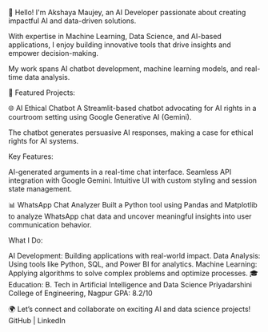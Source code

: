 👋 Hello! I'm Akshaya Maujey, an AI Developer passionate about creating impactful AI and data-driven solutions.

With expertise in Machine Learning, Data Science, and AI-based applications, I enjoy building innovative tools that drive insights and empower decision-making. 

My work spans AI chatbot development, machine learning models, and real-time data analysis.

💼 Featured Projects:

🌐 AI Ethical Chatbot
A Streamlit-based chatbot advocating for AI rights in a courtroom setting using Google Generative AI (Gemini). 

The chatbot generates persuasive AI responses, making a case for ethical rights for AI systems.

Key Features:

AI-generated arguments in a real-time chat interface.
Seamless API integration with Google Gemini.
Intuitive UI with custom styling and session state management.


📊 WhatsApp Chat Analyzer
Built a Python tool using Pandas and Matplotlib to analyze WhatsApp chat data and uncover meaningful insights into user communication behavior.

What I Do:

AI Development: Building applications with real-world impact.
Data Analysis: Using tools like Python, SQL, and Power BI for analytics.
Machine Learning: Applying algorithms to solve complex problems and optimize processes.
🎓 Education:
B. Tech in Artificial Intelligence and Data Science
Priyadarshini College of Engineering, Nagpur
GPA: 8.2/10

🌍 Let’s connect and collaborate on exciting AI and data science projects!
GitHub | LinkedIn

